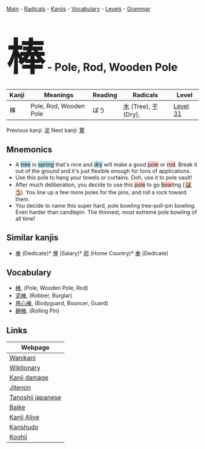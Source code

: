 <style> bigfont {font-size: 100px}</style>
[Main](../README.md) -
[Radicals](../radicals.md) -
[Kanjis](../kanjis.md) -
[Vocabulary](../vocabulary.md) -
[Levels](../levels.md) -
[Grammar](../grammar.md)
# <bigfont> 棒</bigfont> - Pole, Rod, Wooden Pole 

| Kanji | Meanings | Reading | Radicals | Level |
| --- | --- | --- | --- | --- |
| 棒 | Pole, Rod, Wooden Pole | ぼう | [木](../radicals/木.md) (Tree), [干](../radicals/干.md) (Dry),  | [Level 31](../levels/wk_level31.md) |

Previous kanji: [泥](泥.md) Next kanji: [驚](驚.md) 

## Mnemonics
 * A <span style="background-color:#ADD8E6"> tree</span> in <span style="background-color:#ADD8E6"> spring</span> that's nice and <span style="background-color:#ADD8E6"> dry</span> will make a good <span style="background-color:#ffcccb"> pole</span> or <span style="background-color:#ffcccb"> rod</span>. Break it out of the ground and it's just flexible enough for tons of applications.
* Use this pole to hang your towels or curtains. Ooh, use it to pole vault!
* After much deliberation, you decide to use this <span style="background-color:#ffcccb"> pole</span> to go <span style="background-color:#ffcccb"> bow</span>ling (<span style="background-color:#fed8b1"> [ぼう](https://jisho.org/search/ぼう)</span>). You line up a few more poles for the pins, and roll a rock toward them.
* You decide to name this super hard, pole bowling tree-poll-pin bowling. Even harder than candlepin. The thinnest, most extreme pole bowling of all time!


## Similar kanjis
 * [奉](奉.md) (Dedicate)* [俸](俸.md) (Salary)* [邦](邦.md) (Home Country)* [奉](奉.md) (Dedicate)


## Vocabulary
 * [棒](../vocabulary/棒.md), (Pole, Wooden Pole, Rod)
* [泥棒](../vocabulary/棒.md), (Robber, Burglar)
* [用心棒](../vocabulary/棒.md), (Bodyguard, Bouncer, Guard)
* [麺棒](../vocabulary/棒.md), (Rolling Pin)



## Links 

| Webpage |
| --- |
| [Wanikani          ](https://www.wanikani.com/kanji/棒) |
| [Wiktionary        ](https://en.wiktionary.org/wiki/棒) |
| [Kanji damage      ](http://www.kanjidamage.com/kanji/search?utf8=✓&q=棒) |
| [Jitenon           ](https://jitenon.com/kanji/棒) |
| [Tanoshii japanese ](https://www.tanoshiijapanese.com/dictionary/kanji.cfm?k=棒) |
| [Baike             ](https://baike.baidu.com/item/棒) |
| [Kanji Alive       ](https://app.kanjialive.com/棒) |
| [Kanshudo          ](https://www.kanshudo.com/searchmn?q=棒) |
| [Koohii            ](https://kanji.koohii.com/study/kanji/棒) |
